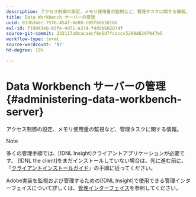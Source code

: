 ```yaml
---
description: アクセス制御の設定、メモリ使用量の監視など、管理タスクに関する情報。
title: Data Workbench サーバーの管理
uuid: 033b34ec-75f6-454f-8e08-c05fb8b2d18d
exl-id: f19043e8-b3fe-4d71-a374-f4d0b602074f
source-git-commit: 232117a8cacaecf8e5d7fcaccc5290d6297947e5
workflow-type: tm+mt
source-wordcount: '97'
ht-degree: 15%

---
```


# Data Workbench サーバーの管理{#administering-data-workbench-server}

アクセス制御の設定、メモリ使用量の監視など、管理タスクに関する情報。

>[!NOTE]
>
>多くの管理手順では、[!DNL Insight]クライアントアプリケーションが必要です。 [!DNL the client]をまだインストールしていない場合は、先に進む前に、『[クライアントインストールガイド](https://experienceleague.adobe.com/docs/data-workbench/using/install/c-data-workbench-client-install.html?lang=ja)』の手順に従ってください。

Adobe実装を監視および管理するための[!DNL Insight]で使用できる管理インターフェイスについて詳しくは、[管理インターフェイス](https://experienceleague.adobe.com/docs/data-workbench/using/client/t-open-ins.html#Administrative_Interfaces)を参照してください。
